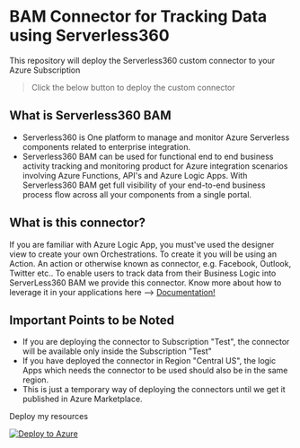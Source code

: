 # BAM Connector for Tracking Data using Serverless360

This repository will deploy the Serverless360 custom connector to your Azure Subscription

> Click the below button to deploy the custom connector

## What is Serverless360 BAM

- Serverless360 is One platform to manage and monitor Azure Serverless components related to enterprise integration. 
- Serverless360 BAM can be used for functional end to end business activity tracking and monitoring product for Azure integration scenarios involving Azure Functions, API's and Azure Logic Apps. With Serverless360 BAM get full visibility of your end-to-end business
process flow across all your components from a single portal.


## What is this connector?

If you are familiar with Azure Logic App, you must've used the designer view to create your own Orchestrations. To create it you will be using an Action. An action or otherwise known as connector, e.g. Facebook, Outlook, Twitter etc.. To enable users to track data from their Business Logic into ServerLess360 BAM we provide this connector. Know more about how to leverage it in your applications here --> [Documentation!](https://docs.serverless360.com)

## Important Points to be Noted

- If you are deploying the connector to Subscription "Test", the connector will be available only inside the Subscription "Test"
- If you have deployed the connector in Region "Central US", the logic Apps which needs the connector to be used should also be in the same region.
- This is just a temporary way of deploying the connectors until we get it published in Azure Marketplace.

Deploy my resources

[![Deploy to Azure](http://azuredeploy.net/deploybutton.png)](https://azuredeploy.net/)
